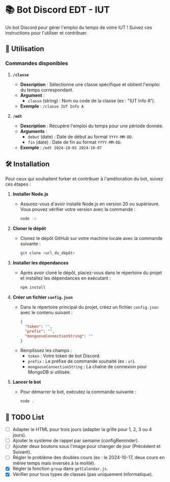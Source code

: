 # 📚 Bot Discord EDT - IUT

Un bot Discord pour gérer l'emploi du temps de votre IUT ! Suivez ces instructions pour l'utiliser et contribuer.

## 🚀 Utilisation

### Commandes disponibles

1. **`/classe`**
   - **Description** : Sélectionne une classe spécifique et obtient l'emploi du temps correspondant.
   - **Argument** :
     - `classe` (string) : Nom ou code de la classe (ex : "IUT Info A").
   - **Exemple** : `/classe IUT Info A`

2. **`/edt`**
   - **Description** : Récupère l'emploi du temps pour une période donnée.
   - **Arguments** :
     - `debut` (date) : Date de début au format `YYYY-MM-DD`.
     - `fin` (date) : Date de fin au format `YYYY-MM-DD`.
   - **Exemple** : `/edt 2024-10-01 2024-10-07`

## 🛠️ Installation

Pour ceux qui souhaitent forker et contribuer à l'amélioration du bot, suivez ces étapes :

1. **Installer Node.js**  
   - Assurez-vous d'avoir installé Node.js en version 20 ou supérieure. Vous pouvez vérifier votre version avec la commande :
     ```bash
     node -v
     ```

2. **Cloner le dépôt**  
   - Clonez le dépôt GitHub sur votre machine locale avec la commande suivante :
     ```bash
     git clone <url_du_dépôt>
     ```

3. **Installer les dépendances**  
   - Après avoir cloné le dépôt, placez-vous dans le répertoire du projet et installez les dépendances en exécutant :
     ```bash
     npm install
     ```

4. **Créer un fichier `config.json`**  
   - Dans le répertoire principal du projet, créez un fichier `config.json` avec le contenu suivant :
     ```json
     {
       "token": "",
       "prefix": "",
       "mongooseConnectionString": ""
     }
     ```
   - Remplissez les champs :
     - `token` : Votre token de bot Discord.
     - `prefix` : Le préfixe de commande souhaité (ex : `u!`).
     - `mongooseConnectionString` : La chaîne de connexion pour MongoDB si utilisée.

5. **Lancer le bot**  
   - Pour démarrer le bot, exécutez la commande suivante :
     ```bash
     node .
     ```

## 📝 TODO List

- [ ] Adapter le HTML pour trois jours (adapter la grille pour 1, 2, 3 ou 4 jours).
- [ ] Ajouter le système de rappel par semaine (configReminder).
- [ ] Ajouter deux boutons sous l'image pour changer de jour (Précédent et Suivant).
- [ ] Régler le problème des doubles cours (ex : le 2024-10-17, deux cours en même temps mais inversés à la moitié).
- [x] Régler la fonction `group` dans `getCalendar.js`.
- [x] Vérifier pour tous types de classes (pas uniquement Informatique).

